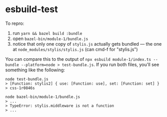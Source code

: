 # esbuild-test

To repro:

1. run `yarn && bazel build :bundle`
2. open `bazel-bin/module-1/bundle.js`
3. notice that only one copy of `stylis.js` actually gets bundled — the one at `node_modules/stylis/stylis.js` (can cmd-f for "stylis.js")

You can compare this to the output of `npx esbuild module-1/index.ts --bundle --platform=node > test-bundle.js`. If you run both files, you'll see something like the following:

```
node test-bundle.js
> [Function: stylis2] { use: [Function: use], set: [Function: set] }
> css-1r0846s
```

```
node bazel-bin/module-1/bundle.js
> ...
> TypeError: stylis.middleware is not a function
> ...
```
